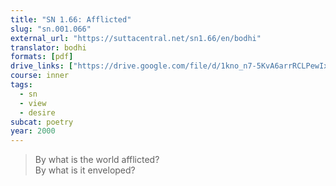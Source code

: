 ```yaml
---
title: "SN 1.66: Afflicted"
slug: "sn.001.066"
external_url: "https://suttacentral.net/sn1.66/en/bodhi"
translator: bodhi
formats: [pdf]
drive_links: ["https://drive.google.com/file/d/1kno_n7-5KvA6arrRCLPewIxJSbK3YlWI/view?usp=drivesdk"]
course: inner
tags:
  - sn
  - view
  - desire
subcat: poetry
year: 2000
---
```


> By what is the world afflicted?  
By what is it enveloped?
